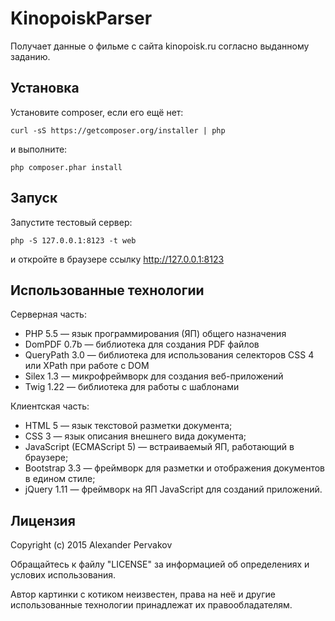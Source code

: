 # KinopoiskParser

Получает данные о фильме с сайта kinopoisk.ru согласно выданному заданию. 

## Установка

Установите composer, если его ещё нет:

```ShellSession
curl -sS https://getcomposer.org/installer | php
```

и выполните:

```ShellSession
php composer.phar install
```

## Запуск

Запустите тестовый сервер:

```ShellSession
php -S 127.0.0.1:8123 -t web
```

и откройте в браузере ссылку http://127.0.0.1:8123

## Использованные технологии

Серверная часть:

* PHP 5.5 — язык программирования (ЯП) общего назначения
* DomPDF 0.7b — библиотека для создания PDF файлов
* QueryPath 3.0 — библиотека для использования селекторов CSS 4 или XPath при работе с DOM
* Silex 1.3 — микрофреймворк для создания веб-приложений
* Twig 1.22 — библиотека для работы с шаблонами

Клиентская часть:

* HTML 5 — язык текстовой разметки документа;
* CSS 3 — язык описания внешнего вида документа;
* JavaScript (ECMAScript 5) — встраиваемый ЯП, работающий в браузере;
* Bootstrap 3.3 — фреймворк для разметки и отображения документов в едином стиле;
* jQuery 1.11 — фреймворк на ЯП JavaScript для созданий приложений.

## Лицензия

Copyright (c) 2015 Alexander Pervakov

Обращайтесь к файлу "LICENSE" за информацией об определениях и услових использования.

Автор картинки с котиком неизвестен, права на неё и другие использованные технологии принадлежат их правообладателям.
